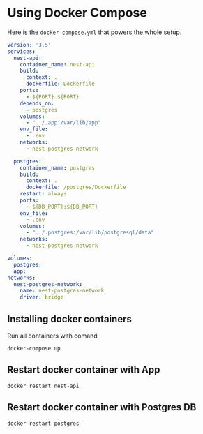 # Using Docker Compose

Here is the `docker-compose.yml` that powers the whole setup.

```yaml
version: '3.5'
services:
  nest-api:
    container_name: nest-api
    build:
      context: .
      dockerfile: Dockerfile
    ports:
      - ${PORT}:${PORT}
    depends_on:
      - postgres
    volumes:
      - "../.app:/var/lib/app"
    env_file:
      - .env
    networks:
      - nest-postgres-network

  postgres:
    container_name: postgres
    build:
      context: .
      dockerfile: /postgres/Dockerfile
    restart: always
    ports:
      - ${DB_PORT}:${DB_PORT}
    env_file:     
      - .env
    volumes:
      - "../.postgres:/var/lib/postgresql/data"
    networks:
      - nest-postgres-network

volumes:
  postgres:
  app: 
networks:
  nest-postgres-network:
    name: nest-postgres-network
    driver: bridge
```

## Installing docker containers
Run all containers with comand 
```
docker-compose up
```
## Restart docker container with App
```
docker restart nest-api
```
## Restart docker container with Postgres DB
```
docker restart postgres
```